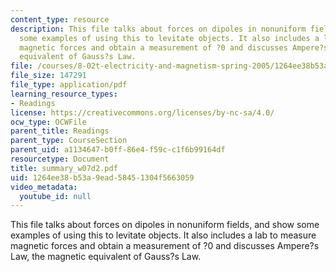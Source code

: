 ```yaml
---
content_type: resource
description: This file talks about forces on dipoles in nonuniform fields, and show
  some examples of using this to levitate objects. It also includes a lab to measure
  magnetic forces and obtain a measurement of ?0 and discusses Ampere?s Law, the magnetic
  equivalent of Gauss?s Law.
file: /courses/8-02t-electricity-and-magnetism-spring-2005/1264ee38b53a9ead58451304f5663059_summary_w07d2.pdf
file_size: 147291
file_type: application/pdf
learning_resource_types:
- Readings
license: https://creativecommons.org/licenses/by-nc-sa/4.0/
ocw_type: OCWFile
parent_title: Readings
parent_type: CourseSection
parent_uid: a1134647-b0ff-86e4-f59c-c1f6b99164df
resourcetype: Document
title: summary_w07d2.pdf
uid: 1264ee38-b53a-9ead-5845-1304f5663059
video_metadata:
  youtube_id: null
---
```

This file talks about forces on dipoles in nonuniform fields, and show some examples of using this to levitate objects. It also includes a lab to measure magnetic forces and obtain a measurement of ?0 and discusses Ampere?s Law, the magnetic equivalent of Gauss?s Law.
